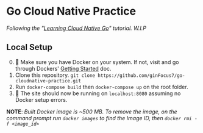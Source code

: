 # Go Cloud Native Practice
_Following the "[Learning Cloud Native Go](https://learning-cloud-native-go.github.io/)" tutorial._
_W.I.P_

## Local Setup
0) 🐳 Make sure you have Docker on your system. If not, visit and go through Dockers' [Getting Started](https://docs.docker.com/get-started/) doc.
1) Clone this repository. `git clone https://github.com/ginFocus7/go-cloudnative-practice.git`
2) Run `docker-compose build` then `docker-compose up` on the root folder.
3) 🚀 The site should now be running on `localhost:8080` assuming no Docker setup errors.

**NOTE**: *Built Docker image is ~500 MB. To remove the image, on the command prompt run `docker images` to find the Image ID, then `docker rmi -f <image_id>`*